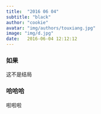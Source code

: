 ```yaml
---
title:  "2016 06 04"
subtitle: "black"
author: "cookie"
avatar: "img/authors/touxiang.jpg"
image: "img/d.jpg"
date:   2016-06-04 12:12:12
---
```


### 如果
这不是结局

### 哈哈哈
啦啦啦